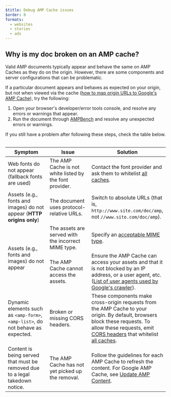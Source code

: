```yaml
---
$title: Debug AMP Cache issues
$order: 8
formats:
  - websites
  - stories
  - ads
---
```


<!--
This file is imported from https://github.com/ampproject/amphtml/blob/master/spec/amp-cache-debugging.md.
Please do not change this file.
If you have found a bug or an issue please
have a look and request a pull request there.
-->



## Why is my doc broken on an AMP cache?

Valid AMP documents typically appear and behave the same on AMP Caches as they
do on the origin. However, there are some components and server configurations
that can be problematic.

If a particular document appears and behaves as expected on your origin, but not
when viewed via the cache ([how to map origin URLs to Google's AMP
Cache](https://developers.google.com/amp/cache/overview#amp-cache-url-format)),
try the following:

1. Open your browser's developer/error tools console, and resolve
    any errors or warnings that appear.
2.  Run the document through [AMPBench](https://ampbench.appspot.com/) and
    resolve any unexpected errors or warnings.

If you still have a problem after following these steps, check the table below.

<table>
<table>
  <thead>
    <tr>
      <th width="30%">Symptom</th>
      <th width="30%">Issue</th>
      <th width="40%">Solution</th>
    </tr>
  </thead>
  <tbody>
    <tr>
      <td>Web fonts do not appear (fallback fonts are used)</td>
      <td>The AMP Cache is not white listed by the font provider.</td>
      <td>Contact the font provider and ask them to whitelist <a href="https://www.ampproject.org/docs/guides/amp-cors-requests.html#cors-security-in-amp">all caches</a>.</td>
    </tr>
    <tr>
      <td>Assets (e.g., fonts and images) do not appear (<strong>HTTP origins only</strong>)</td>
      <td>The document uses protocol-relative URLs.</td>
      <td>Switch to absolute URLs (that is, <code>http://www.site.com/doc/amp</code>, not <code>//www.site.com/doc/amp</code>).</td>
    </tr>
    <tr>
      <td rowspan="2">Assets (e.g., fonts and images) do not appear</td>
      <td>The assets are served with the incorrect MIME type.</td>
      <td>Specify an <a href="https://github.com/ampproject/amphtml/blob/master/spec/amp-cache-guidelines.md#guidelines-accepted-mime-types">acceptable MIME type</a>.</td>
    </tr>
    <tr>
      <td>The AMP Cache cannot access the assets.</td>
      <td>Ensure the AMP Cache can access your assets and that it is not blocked by an IP address, or a user agent, etc. (<a href="https://support.google.com/webmasters/answer/1061943?hl=en">List of user agents used by Google's crawler</a>).</td>
    </tr>
    <tr>
      <td>Dynamic elements such as <code>&lt;amp-form&gt;</code>, <code>&lt;amp-list&gt;</code>, do not behave as expected.</td>
      <td>Broken or missing CORS headers.</td>
      <td>These components make cross-origin requests from the AMP Cache to your origin. By default, browsers block these requests. To allow these requests, emit <a href="https://developer.mozilla.org/en-US/docs/Web/HTTP/Access_control_CORS">CORS headers</a> that whitelist <a href="https://www.ampproject.org/docs/guides/amp-cors-requests.html">all caches</a>.</td>
    </tr>
    <tr>
      <td>Content is being served that must be removed due to a legal takedown notice.</td>
      <td>The AMP Cache has not yet picked up the removal.</td>
      <td>Follow the guidelines for each AMP Cache to refresh the content. For Google AMP Cache, see <a href="https://developers.google.com/amp/cache/update-cache">Update AMP Content</a>.</td>
    </tr>
</tbody>
</table>